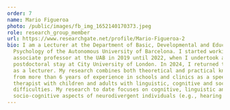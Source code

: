 ```yaml
---
order: 7
name: Mario Figueroa
photo: /public/images/fb_img_1652140170373.jpeg
role: research_group_member
url: https://www.researchgate.net/profile/Mario-Figueroa-2
bio: I am a Lecturer at the Department of Basic, Developmental and Educational
  Psychology of the Autonomous University of Barcelona. I started working as an
  associate professor at the UAB in 2019 until 2022, when I undertook a
  postdoctoral stay at City University of London. In 2024, I returned to the UAB
  as a lecturer. My research combines both theoretical and practical knowledge
  from more than 6 years of experience in schools and clinics as a speech
  therapist with children and adults with linguistic, cognitive and social
  difficulties. My research to date focuses on cognitive, linguistic and
  socio-cognitive aspects of neurodivergent individuals (e.g., hearing loss).
---
```

